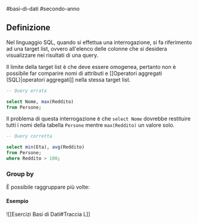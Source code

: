 #basi-di-dati #secondo-anno 

## Definizione

Nel linguaggio SQL, quando si effettua una interrogazione, si fa riferimento ad una target list, ovvero all'elenco delle colonne che si desidera visualizzare nei risultati di una query.

Il limite della target list è che deve essere omogenea, pertanto non è possibile far comparire nomi di attributi e [[Operatori aggregati (SQL)|operatori aggregati]] nella stessa target list.

```sql
-- Query errata

select Nome, max(Reddito)
from Persone;
```

Il problema di questa interrogazione è che `select Nome` dovrebbe restituire tutti i nomi della tabella `Persone` mentre `max(Reddito)` un valore solo.

```sql
-- Query corretta

select min(Eta), avg(Reddito)
from Persone;
where Reddito > 100;
```

### Group by

È possibile raggruppare più volte: 

#### Esempio

![[Esercizi Basi di Dati#Traccia L]]
